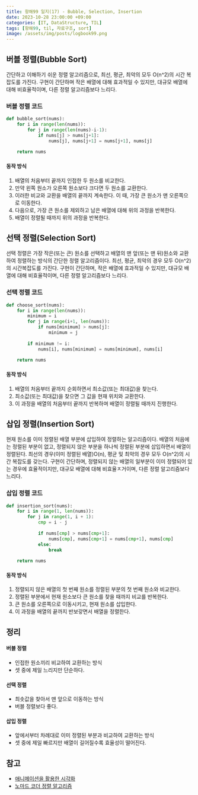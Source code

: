 ```yaml
---
title: 항해99 일지(17) - Bubble, Selection, Insertion
date: 2023-10-28 23:00:00 +09:00
categories: [IT, DataStructure, TIL]
tags: [항해99, til, 자료구조, sort]
image: /assets/img/posts/logbook99.png
---
```


## 버블 정렬(Bubble Sort)
간단하고 이해하기 쉬운 정렬 알고리즘으로,  최선, 평균, 최악의 모두 O(n^2)의 시간 복잡도를 가진다. 구현이 간단하며 작은 배열에 대해 효과적일 수 있지만, 대규모 배열에 대해 비효율적이며, 다른 정렬 알고리즘보다 느리다.

### 버블 정렬 코드

```python
def bubble_sort(nums):
	for i in range(len(nums)):
		for j in range(len(nums)-i-1):
			if nums[j] > nums[j+1]:
				nums[j], nums[j+1] = nums[j+1], nums[j]
				
	return nums
```

#### 동작 방식
1. 배열의 처음부터 끝까지 인접한 두 원소를 비교한다.
2. 만약 왼쪽 원소가 오른쪽 원소보다 크다면 두 원소를 교환한다.
3. 이러한 비교와 교환을 배열의 끝까지 계속한다. 이 때, 가장 큰 원소가 맨 오른쪽으로 이동한다.
4. 다음으로, 가장 큰 원소를 제외하고 남은 배열에 대해 위의 과정을 반복한다.
5. 배열이 정렬될 때까지 위의 과정을 반복한다.

## 선택 정렬(Selection Sort)
선택 정렬은 가장 작은(또는 큰) 원소를 선택하고 배열의 맨 앞(또는 맨 뒤)원소와 교환하여 정렬하는 방식의 간단한 정렬 알고리즘이다. 최선, 평균, 최악의 경우 모두 O(n^2)의 시간복잡도를 가진다. 구현이 간단하며, 작은 배열에 효과적일 수 있지만, 대규모 배열에 대해 비효율적이며, 다른 정렬 알고리즘보다 느리다.

### 선택 정렬 코드

```python
def choose_sort(nums):
	for i in range(len(nums)):
		minimum = i
		for j in range(i+1, len(nums)):
			if nums[minimum] > nums[j]:
				minimum = j
		
		if minimum != i:
			nums[i], nums[minimum] = nums[minimum], nums[i]
	
	return nums
```

#### 동작 방식

1. 배열의 처음부터 끝까지 순회하면서 최소값(또는 최대값)을 찾는다.
2. 최소값(또는 최대값)을 찾으면 그 값을 현재 위치와 교환한다.
3. 이 과정을 배열의 처음부터 끝까지 반복하며 배열이 정렬될 때까지 진행한다.

## 삽입 정렬(Insertion Sort)
현재 원소를 이미 정렬된 배열 부분에 삽입하여 정렬하는 알고리즘이다. 배열의 처음에는 정렬된 부분이 없고, 정렬되지 않은 부분을 하나씩 정렬된 부분에 삽입하면서 배열이 정렬된다. 최선의 경우(이미 정렬된 배열)O(n), 평균 및 최악의 경우 모두 O(n^2)의 시간 복잡도를 갖는다.
구현이 간단하며, 정렬되지 않는 배열의 일부분이 이미 정렬되어 있는 경우에 효율적이지만, 대규모 배열에 대해 비효율ㅈ거이며, 다른 정렬 알고리즘보다 느리다.

### 삽입 정렬 코드

```python
def insertion_sort(nums):
	for i in range(1, len(nums)):
		for j in range(1, i + 1):
			cmp = i - j
			
			if nums[cmp] > nums[cmp+1]:
				nums[cmp], nums[cmp+1] = nums[cmp+1], nums[cmp]
			else:
				break
	
	return nums
```

#### 동작 방식

1. 정렬되지 않은 배열의 첫 번째 원소를 정렬된 부분의 첫 번째 원소와 비교한다.
2. 정렬된 부분에서 현재 원소보다 큰 원소를 찾을 때까지 비교를 반복한다.
3. 큰 원소를 오른쪽으로 이동시키고, 현재 원소를 삽입한다.
4. 이 과정을 배열의 끝까지 반보갛면서 배열을 정렬한다.

## 정리

#### 버블 정렬
+ 인접한 원소끼리 비교하여 교환하는 방식
+ 셋 중에 제일 느리지만 단순하다.

#### 선택 정렬
+ 최솟값을 찾아서 맨 앞으로 이동하는 방식
+ 버블 정렬보다 좋다.

#### 삽입 정렬
+ 앞에서부터 차례대로 이미 정렬된 부분과 비교하여 교환하는 방식
+ 셋 중에 제일 빠르지만 배열이 길어질수록 효율성이 떨어진다.


## 참고

+ [애니메이션을 활용한 시각화](https://visualgo.net/en/sorting)
+ [노마드 코더 정렬 알고리즘](https://www.youtube.com/watch?v=Bor_CRWEIXo)

